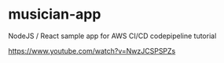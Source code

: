 # musician-app
NodeJS / React sample app for AWS CI/CD codepipeline tutorial

https://www.youtube.com/watch?v=NwzJCSPSPZs

